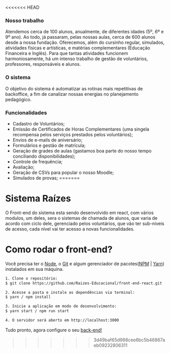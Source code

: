 <<<<<<< HEAD
### Nosso trabalho

Atendemos cerca de 100 alunos, anualmente, de diferentes idades (5º, 6º e 9º ano). Ao todo, já passaram, pelas nossas aulas, cerca de 600 alunos desde a nossa fundação. Oferecemos, além do cursinho regular, simulados, atividades físicas e artísticas, e matérias complementares (Educação Financeira e Inglês). Para que tantas atividades funcionem harmoniosamente, há um intenso trabalho de gestão de voluntários, professores, responsáveis e alunos.

### O sistema

O objetivo do sistema é automatizar as rotinas mais repetitivas de backoffice, a fim de canalizar nossas energias no planejamento pedagógico.

### Funcionalidades

* Cadastro de Voluntários;
* Emissão de Certificados de Horas Complementares (uma singela recompensa pelos serviços prestados pelos voluntários);
* Envios de e-mails de aniversário;
* Formulários e gestão de matrícula;
* Geração de grades de aulas (gastamos boa parte do nosso tempo conciliando disponibilidades);
* Controle de frequência;
* Avaliação;
* Geração de CSVs para popular o nosso Moodle;
* Simulados de provas;
=======
# Sistema Raízes

O Front-end do sistema esta sendo desenvolvido em react, com vários modulos, um deles, sera o sistemas de chamada de alunos, que varia de acordo com ciclo dele, gerenciado pelos voluntários, que vão ter sub-níveis de acesso, cada nível vai ter acesso a novas funcionalidades.

# Como rodar o front-end?

Você precisa ter o [Node](https://nodejs.org/en/), o [Git](https://git-scm.com/) e algum gerenciador de pacotes([NPM](https://docs.npmjs.com/downloading-and-installing-node-js-and-npm/) | [Yarn](https://classic.yarnpkg.com/lang/en/docs/install)) instalados em sua máquina.

```bash
1. Clone o repositório:
$ git clone https://github.com/Raizes-Educacional/front-end-react.git

2. Acesse a pasta e instale as dependências via terminal:
$ yarn / npm install

3. Inicie a aplicação em modo de desenvolvimento:
$ yarn start / npm run start

4. O servidor será aberto em http://localhost:3000
```

Tudo pronto, agora configure o seu [back-end!](https://github.com/Raizes-Educacional/back-end)
>>>>>>> 3d49baf65d988cee6bc5b46867aeb09232806311
